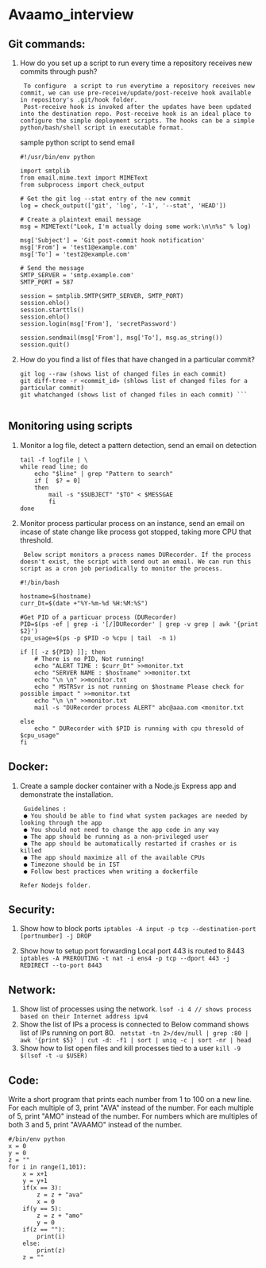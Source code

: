 # Avaamo_interview

## Git commands:

1. How do you set up a script to run every time a repository receives new commits through push?

        To configure  a script to run everytime a repository receives new commit, we can use pre-receive/update/post-receive hook available in repository's .git/hook folder.
        Post-receive hook is invoked after the updates have been updated into the destination repo. Post-receive hook is an ideal place to configure the simple deployment scripts. The hooks can be a simple python/bash/shell script in executable format.

    sample python script to send email
    ```
    #!/usr/bin/env python

    import smtplib
    from email.mime.text import MIMEText
    from subprocess import check_output

    # Get the git log --stat entry of the new commit
    log = check_output(['git', 'log', '-1', '--stat', 'HEAD'])

    # Create a plaintext email message
    msg = MIMEText("Look, I'm actually doing some work:\n\n%s" % log)

    msg['Subject'] = 'Git post-commit hook notification'
    msg['From'] = 'test1@example.com'
    msg['To'] = 'test2@example.com'

    # Send the message
    SMTP_SERVER = 'smtp.example.com'
    SMTP_PORT = 587

    session = smtplib.SMTP(SMTP_SERVER, SMTP_PORT)
    session.ehlo()
    session.starttls()
    session.ehlo()
    session.login(msg['From'], 'secretPassword')

    session.sendmail(msg['From'], msg['To'], msg.as_string())
    session.quit()
    ```

2. How do you find a list of files that have changed in a particular commit?

    ```
    git log --raw (shows list of changed files in each commit)
    git diff-tree -r <commit_id> (shlows list of changed files for a particular commit)
    git whatchanged (shows list of changed files in each commit) ```


## Monitoring using scripts

1. Monitor a log file, detect a pattern detection, send an email on detection

    ```
    tail -f logfile | \
    while read line; do
        echo "$line" | grep "Pattern to search"
        if [  $? = 0]
        then
            mail -s "$SUBJECT" "$TO" < $MESSGAE
            fi
    done
    ```

2. Monitor process particular process on an instance, send an email on incase of state change like process got stopped, taking more CPU that threshold.

        Below script monitors a process names DURecorder. If the process doesn't exist, the script with send out an email. We can run this script as a cron job periodically to monitor the process.

    ```
    #!/bin/bash

    hostname=$(hostname)
    curr_Dt=$(date +"%Y-%m-%d %H:%M:%S")

    #Get PID of a particuar process (DURecorder)
    PID=$(ps -ef | grep -i '[/]DURecorder' | grep -v grep | awk '{print $2}')
    cpu_usage=$(ps -p $PID -o %cpu | tail  -n 1)

    if [[ -z ${PID} ]]; then
        # There is no PID, Not running!
        echo "ALERT TIME : $curr_Dt" >>monitor.txt
        echo "SERVER NAME : $hostname" >>monitor.txt
        echo "\n \n" >>monitor.txt
        echo " MSTRSvr is not running on $hostname Please check for possible impact " >>monitor.txt
        echo "\n \n" >>monitor.txt
        mail -s "DURecorder process ALERT" abc@aaa.com <monitor.txt

    else
        echo " DURecorder with $PID is running with cpu thresold of $cpu_usage"
    fi
    ```

## Docker:

1. Create a sample docker container with a Node.js Express app and demonstrate the installation.

        Guidelines :
        ● You should be able to find what system packages are needed by looking through the app
        ● You should not need to change the app code in any way
        ● The app should be running as a non-privileged user
        ● The app should be automatically restarted if crashes or is killed
        ● The app should maximize all of the available CPUs
        ● Timezone should be in IST
        ● Follow best practices when writing a dockerfile


    ```
    Refer Nodejs folder.
    ```

## Security:
1. Show how to block ports
    ```iptables -A input -p tcp --destination-port [portnumber] -j DROP ```

2. Show how to setup port forwarding
    Local port 443 is routed to 8443
     ```   iptables -A PREROUTING -t nat -i ens4 -p tcp --dport 443 -j REDIRECT --to-port 8443```


## Network:
1. Show list of processes using the network.
    ``` lsof -i 4 // shows process based on their Internet address ipv4 ```
2. Show the list of IPs a process is connected to
    Below command shows list of IPs running on port 80.
    ```  netstat -tn 2>/dev/null | grep :80 | awk '{print $5}' | cut -d: -f1 | sort | uniq -c | sort -nr | head ```
3. Show how to list open files and kill processes tied to a user
    ` kill -9 $(lsof -t -u $USER) `


## Code:
Write a short program that prints each number from 1 to 100 on a new line.
For each multiple of 3, print "AVA" instead of the number.
For each multiple of 5, print "AMO" instead of the number.
For numbers which are multiples of both 3 and 5, print "AVAAMO" instead of the number.

```
#/bin/env python
x = 0
y = 0
z = ""
for i in range(1,101):
    x = x+1
    y = y+1
    if(x == 3):
        z = z + "ava"
        x = 0
    if(y == 5):
        z = z + "amo"
        y = 0
    if(z == ""):
        print(i)
    else:
        print(z)
    z = ""
```
